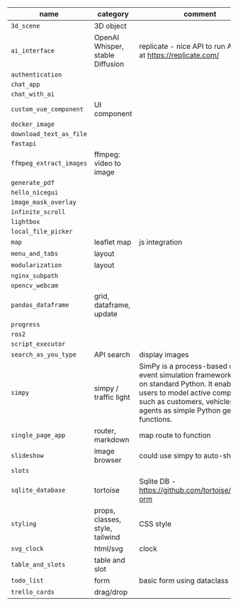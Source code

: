 |  name  |  category  |  comment  | 
| ----------- | ----------- | ----------- |
| `3d_scene`     |  3D object  |    |
| `ai_interface`     |  OpenAI Whisper, stable Diffusion  |  replicate - nice API to run AI models at https://replicate.com/  |
| `authentication`     |    |    |
| `chat_app`     |    |    |
| `chat_with_ai`     |    |    |
| `custom_vue_component`     | UI component    |    |
| `docker_image`     |    |    |
| `download_text_as_file`     |    |    |
| `fastapi`     |    |    |
| `ffmpeg_extract_images`     |  ffmpeg: video to image  |    |
| `generate_pdf`     |    |    |
| `hello_nicegui`     |    |    |
| `image_mask_overlay`     |    |    |
| `infinite_scroll`     |    |    |
| `lightbox`     |    |    |
| `local_file_picker`     |    |    |
| `map`     | leaflet map  | js integration    |
| `menu_and_tabs`     |  layout  |    |
| `modularization`     | layout   |    |
| `nginx_subpath`     |    |    |
| `opencv_webcam`     |    |    |
| `pandas_dataframe`     | grid, dataframe, update   |    |
| `progress`     |    |    |
| `ros2`     |    |    |
| `script_executor`     |    |    |
| `search_as_you_type`     |  API search  | display images    |
| `simpy`     |  simpy / traffic light  | SimPy is a process-based discrete-event simulation framework based on standard Python. It enables users to model active components such as customers, vehicles, or agents as simple Python generator functions.   |
| `single_page_app`     |  router, markdown  | map route to function   |
| `slideshow`     |  image browser   |  could use simpy to auto-show  |
| `slots`     |    |    |
| `sqlite_database`     | tortoise   | Sqlite DB - https://github.com/tortoise/tortoise-orm    |
| `styling`     |  props, classes, style, tailwind  | CSS style   |
| `svg_clock`     |  html/svg  | clock   |
| `table_and_slots`     |  table and slot |    |
| `todo_list`     | form  |  basic form using dataclass   |
| `trello_cards`     |  drag/drop |    |
